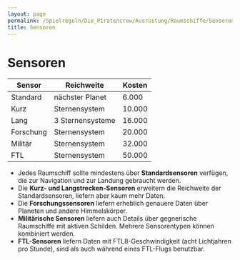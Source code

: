```yaml
---
layout: page
permalink: /Spielregeln/Die_Piratencrew/Ausrüstung/Raumschiffe/Sensoren
title: Sensoren
---
```


# Sensoren

<table>
<thead>
<tr><th>Sensor</th><th>Reichweite</th><th>Kosten</th></tr>
</thead>
<tbody>
<tr><td>Standard</td><td>nächster Planet</td><td>6.000</td></tr>
<tr><td>Kurz</td><td>Sternensystem</td><td>10.000</td></tr>
<tr><td>Lang</td><td>3 Sternensysteme</td><td>16.000</td></tr>
<tr><td>Forschung</td><td>Sternensystem</td><td>20.000</td></tr>
<tr><td>Militär</td><td>Sternensystem</td><td>32.000</td></tr>
<tr><td>FTL</td><td>Sternensystem</td><td>50.000</td></tr>
</tbody>
</table>

- Jedes Raumschiff sollte mindestens über **Standardsensoren** verfügen, die zur Navigation und zur Landung gebraucht werden.
- Die **Kurz- und Langstrecken-Sensoren** erweitern die Reichweite der Standardsensoren, liefern aber kaum mehr Daten.
- Die **Forschungssensoren** liefern erheblich genauere Daten über Planeten und andere Himmelskörper.
- **Militärische Sensoren** liefern auch Details über gegnerische Raumschiffe mit aktiven Schilden. Mehrere Sensorentypen können kombiniert werden.
- **FTL-Sensoren** liefern Daten mit FTL8-Geschwindigkeit (acht Lichtjahren pro Stunde), sind als auch während eines FTL-Flugs benutzbar.
